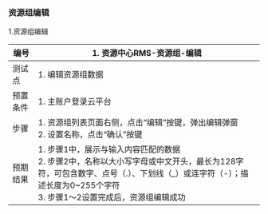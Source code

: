 ### 资源组编辑

1.资源组编辑

| 编号     | 1. 资源中心RMS-资源组-编辑                                   |
| -------- | ------------------------------------------------------------ |
| 测试点   | 1. 编辑资源组数据                                            |
| 预置条件 | 1. 主账户登录云平台                                          |
| 步骤     | 1. 资源组列表页面右侧，点击“编辑”按键，弹出编辑弹窗<br />2. 设置名称，点击“确认”按键 |
| 预期结果 | 1. 步骤1中，展示与输入内容匹配的数据<br />2. 步骤2中，名称以大小写字母或中文开头，最长为128字符，可包含数字、点号（.）、下划线（_）或连字符（-）；描述长度为0~255个字符<br />3. 步骤1～2设置完成后，资源组编辑成功 |